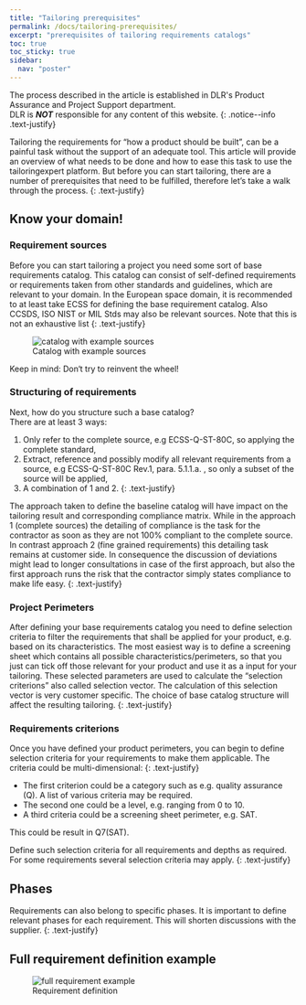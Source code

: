 ```yaml
---
title: "Tailoring prerequisites"
permalink: /docs/tailoring-prerequisites/
excerpt: "prerequisites of tailoring requirements catalogs"
toc: true
toc_sticky: true
sidebar:
  nav: "poster"
---
```


The process described in the article is established in DLR's Product Assurance and Project Support department.  
DLR is ***NOT*** responsible for any content of this website.
{: .notice--info .text-justify}

Tailoring the requirements for “how a product should be built”, can be a painful task without the support of an adequate tool. 
This article will provide an overview of what needs to be done and how to ease this task to use the tailoringexpert platform.
But before you can start tailoring, there are a number of prerequisites that need to be fulfilled, therefore let’s take a walk through the process.
{: .text-justify}


## Know your domain!

### Requirement sources

Before you can start tailoring a project you need some sort of base requirements catalog. 
This catalog can consist of self-defined requirements or requirements taken from other standards and guidelines, which are relevant to your domain. 
In the European space domain, it is recommended to at least take ECSS for defining the base requirement catalog. 
Also CCSDS, ISO NIST or MIL Stds may also be relevant sources. Note that this is not an exhaustive list
{: .text-justify}

<figure>
  <img src="{{ '/assets/images/catalog.png' | relative_url }}" alt="catalog with example sources">
  <figcaption>Catalog with example sources</figcaption>
</figure>

Keep in mind: Don‘t try to reinvent the wheel! 

### Structuring of requirements

Next, how do you structure such a base catalog?  
There are at least 3 ways:

1. Only refer to the complete source, e.g ECSS-Q-ST-80C, so applying the complete standard,
2. Extract, reference and possibly modify all relevant requirements from a source, e.g ECSS-Q-ST-80C Rev.1, para. 5.1.1.a. , so only a subset of the source will be applied,
3. A combination of 1 and 2.
{: .text-justify}

The approach taken to define the baseline catalog will have impact on the tailoring result and corresponding compliance matrix. While in the approach 1 (complete sources) the detailing of compliance is the task for the contractor as soon as they are not 100% compliant to the complete source. In contrast approach 2 (fine grained requirements) this detailing task remains at customer side. In consequence the discussion of deviations might lead to longer consultations in case of the first approach, but also the first approach runs the risk that the contractor simply states compliance to make life easy.
{: .text-justify}

### Project Perimeters
After defining your base requirements catalog you need to define selection criteria to filter the requirements that shall be applied for your product, e.g. based on its characteristics. The most easiest way is to define a screening sheet which contains all possible  characteristics/perimeters, so that you just can tick off those relevant for your product and use it as a input for your tailoring. These selected parameters are used to calculate the “selection criterions” also called selection vector. The calculation of this selection vector is very customer specific. The choice of base catalog structure will affect the resulting tailoring.
{: .text-justify}

### Requirements criterions
Once you have defined your product perimeters, you can begin to define selection criteria for your requirements to make them applicable. The criteria could be multi-dimensional:
{: .text-justify}

- The first criterion could be a category such as e.g. quality assurance (Q). A list of various criteria may be required.
- The second one could be a level, e.g. ranging from 0 to 10.
- A third criteria could be a screening sheet perimeter, e.g. SAT.

<i class="fas fa-long-arrow-alt-right"></i> This could be result in Q7(SAT).  

Define such selection criteria for all requirements and depths as required. For some requirements several selection criteria may apply.
{: .text-justify}

## Phases
Requirements can also belong to specific phases. It is important to define relevant phases for each requirement. This will shorten discussions with the supplier.
{: .text-justify}

## Full requirement definition example
<figure>
  <img src="{{ '/assets/images/requirement.png' | relative_url }}" alt="full requirement example">
  <figcaption>Requirement definition</figcaption>
</figure>



